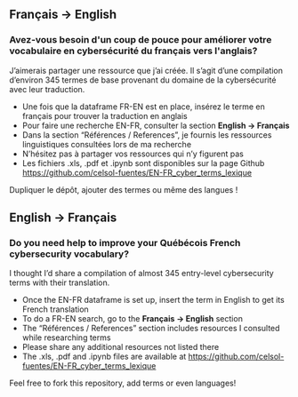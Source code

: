 <h2><strong>Français -> English</strong></h2>
<h3>Avez-vous besoin d'un coup de pouce pour améliorer votre vocabulaire en cybersécurité du français vers l'anglais?</h3>

J’aimerais partager une ressource que j’ai créée. Il s’agit d’une compilation d’environ 345 termes de base provenant du domaine de la cybersécurité avec leur traduction.

- Une fois que la dataframe FR-EN est en place, insérez le terme en français pour trouver la traduction en anglais
- Pour faire une recherche EN-FR, consulter la section **English -> Français**
- Dans la section “Références / References”, je fournis les ressources linguistiques consultées lors de ma recherche
- N’hésitez pas à partager vos ressources qui n’y figurent pas
- Les fichiers .xls, .pdf et .ipynb sont disponibles sur la page Github  https://github.com/celsol-fuentes/EN-FR_cyber_terms_lexique

Dupliquer le dépôt, ajouter des termes ou même des langues !
<h2><strong>English -> Français</strong></h2>
<h3>Do you need help to improve your Québécois French cybersecurity vocabulary?</h3>

I thought I’d share a compilation of almost 345 entry-level cybersecurity terms with their translation.

- Once the EN-FR dataframe is set up, insert the term in English to get its French translation
- To do a FR-EN search, go to the **Français -> English** section
- The “Références / References” section includes resources I consulted while researching terms
- Please share any additional resources not listed there
- The .xls, .pdf and .ipynb files are available at https://github.com/celsol-fuentes/EN-FR_cyber_terms_lexique  

Feel free to fork this repository, add terms or even languages!
